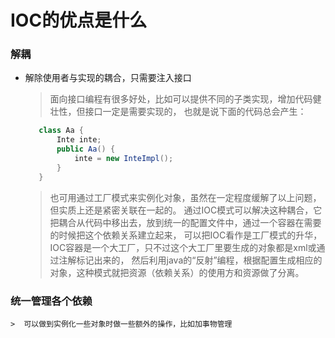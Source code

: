 # IOC的优点是什么

### 解耦
- 解除使用者与实现的耦合，只需要注入接口
    > 面向接口编程有很多好处，比如可以提供不同的子类实现，增加代码健壮性，但接口一定是需要实现的，
    也就是说下面的代码总会产生：
    
     ```java
        class Aa {
            Inte inte;
            public Aa() {
                inte = new InteImpl();
            } 
        }
    ```
   > 也可用通过工厂模式来实例化对象，虽然在一定程度缓解了以上问题，但实质上还是紧密关联在一起的。
   通过IOC模式可以解决这种耦合，它把耦合从代码中移出去，放到统一的配置文件中，通过一个容器在需要的时候把这个依赖关系建立起来，
   可以把IOC看作是工厂模式的升华，IOC容器是一个大工厂，只不过这个大工厂里要生成的对象都是xml或通过注解标记出来的，
   然后利用java的“反射”编程，根据配置生成相应的对象，这种模式就把资源（依赖关系）的使用方和资源做了分离。
    
### 统一管理各个依赖
    >  可以做到实例化一些对象时做一些额外的操作，比如加事物管理
